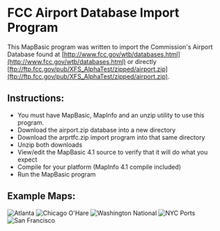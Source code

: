 # FCC Airport Database Import Program

This MapBasic program was written to import the Commission's Airport Database found at [http://www.fcc.gov/wtb/databases.html](http://www.fcc.gov/wtb/databases.html) or directly [ftp://ftp.fcc.gov/pub/XFS_AlphaTest/zipped/airport.zip](ftp://ftp.fcc.gov/pub/XFS_AlphaTest/zipped/airport.zip).


## Instructions:
- You must have MapBasic, MapInfo and an unzip utility to use this program.
- Download the airport.zip database into a new directory
- Download the arprtfc.zip import program into that same directory
- Unzip both downloads
- View/edit the MapBasic 4.1 source to verify that it will do what you expect
- Compile for your platform (MapInfo 4.1 compile included)
- Run the MapBasic program

## Example Maps:
<img src="https://github.com/adelevie/arptfcc/raw/master/atlanta.jpg" alt="Atlanta" />
<img src="https://github.com/adelevie/arptfcc/raw/master/chiohare.jpg" alt="Chicago O'Hare" />
<img src="https://github.com/adelevie/arptfcc/raw/master/national.jpg" alt="
Washington National" />
<img src="https://github.com/adelevie/arptfcc/raw/master/nycports.jpg" alt="NYC Ports" />
<img src="https://github.com/adelevie/arptfcc/raw/master/sanfran.jpg" alt="San Francisco" />